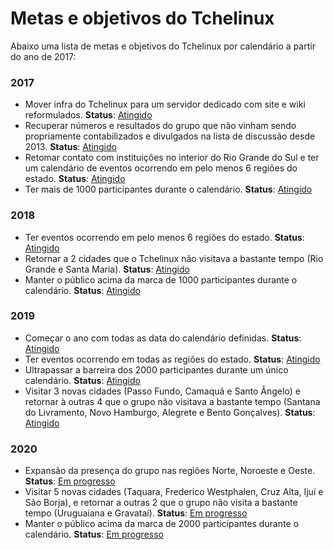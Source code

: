 Metas e objetivos do Tchelinux
==============================

Abaixo uma lista de metas e objetivos do Tchelinux por calendário a partir do ano de 2017:


### 2017

- Mover infra do Tchelinux para um servidor dedicado com site e wiki reformulados. **Status**: [Atingido](https://groups.google.com/d/msg/tchelinux/la6ayskw4Qw/eI1QHcGbBQAJ)
- Recuperar números e resultados do grupo que não vinham sendo propriamente contabilizados e divulgados na lista de discussão desde 2013. **Status**: [Atingido](https://groups.google.com/d/msg/tchelinux/la6ayskw4Qw/eI1QHcGbBQAJ)
- Retomar contato com instituições no interior do Rio Grande do Sul e ter um calendário de eventos ocorrendo em pelo menos 6 regiões do estado. **Status**: [Atingido](https://groups.google.com/d/msg/tchelinux/oLCg8p7YeVY/d_ut2owuEQAJ)
- Ter mais de 1000 participantes durante o calendário. **Status**: [Atingido](https://groups.google.com/d/msg/tchelinux/oLCg8p7YeVY/d_ut2owuEQAJ)

### 2018

- Ter eventos ocorrendo em pelo menos 6 regiões do estado. **Status**: [Atingido](https://groups.google.com/d/msg/tchelinux/TzOiAXBRWP4/GKuFUsTuBQAJ)
- Retornar a 2 cidades que o Tchelinux não visitava a bastante tempo (Rio Grande e Santa Maria). **Status**: [Atingido](https://groups.google.com/d/msg/tchelinux/TzOiAXBRWP4/GKuFUsTuBQAJ)
- Manter o público acima da marca de 1000 participantes durante o calendário. **Status**: [Atingido](https://groups.google.com/d/msg/tchelinux/TzOiAXBRWP4/GKuFUsTuBQAJ)

### 2019 

- Começar o ano com todas as data do calendário definidas. **Status**: [Atingido](https://groups.google.com/d/msg/tchelinux/GYvbPLGCMrU/BXVXjtAEDwAJ)
- Ter eventos ocorrendo em todas as regiões do estado. **Status**: [Atingido](https://groups.google.com/d/msg/tchelinux/z2TtXR8AfCI/6mLagUSTBgAJ)
- Ultrapassar a barreira dos 2000 participantes durante um único calendário. **Status**: [Atingido](https://groups.google.com/d/msg/tchelinux/z2TtXR8AfCI/6mLagUSTBgAJ)
- Visitar 3 novas cidades (Passo Fundo, Camaquã e Santo Ângelo) e retornar à outras 4 que o grupo não visitava a bastante tempo (Santana do Livramento, Novo Hamburgo, Alegrete e Bento Gonçalves). **Status**: [Atingido](https://groups.google.com/d/msg/tchelinux/z2TtXR8AfCI/6mLagUSTBgAJ) 

### 2020

- Expansão da presença do grupo nas regiões Norte, Noroeste e Oeste. **Status**: [Em progresso](https://tchelinux.org) 
- Visitar 5 novas cidades (Taquara, Frederico Westphalen, Cruz Alta, Ijuí e São Borja), e retornar a outras 2 que o grupo não visita a bastante tempo (Uruguaiana e Gravataí). **Status**: [Em progresso](https://tchelinux.org) 
- Manter o público acima da marca de 2000 participantes durante o calendário. **Status**: [Em progresso](https://tchelinux.org)
